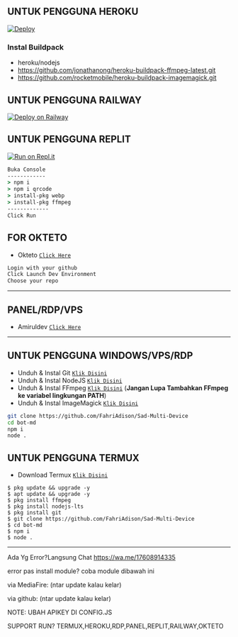 ## UNTUK PENGGUNA HEROKU

[![Deploy](https://www.herokucdn.com/deploy/button.svg)](https://heroku.com/deploy?template=https://github.com/Gojo-Bot/Sad-Multi-Device)

### Instal Buildpack
* heroku/nodejs
* https://github.com/jonathanong/heroku-buildpack-ffmpeg-latest.git
* https://github.com/rocketmobile/heroku-buildpack-imagemagick.git

## UNTUK PENGGUNA RAILWAY

[![Deploy on Railway](https://railway.app/button.svg)](https://railway.app/new/template?template=https%3A%2F%2Fgithub.com%2FFahri%2FSad-Multi-Device)

## UNTUK PENGGUNA REPLIT

[![Run on Repl.it](https://repl.it/badge/github/FadliDarmawan/haruno)](https://repl.it/github/FahriAdison/Sad-Multi-Device)
```cmd
Buka Console
------------
> npm i
> npm i qrcode
> install-pkg webp
> install-pkg ffmpeg
-------------
Click Run
```
## FOR OKTETO

* Okteto [`Click Here`](https://okteto.com)

```bash
Login with your github
Click Launch Dev Environment
Choose your repo
```


---------

## PANEL/RDP/VPS

* Amiruldev [`Click Here`](https://www.amiruldev.my.id)


---------


## UNTUK PENGGUNA WINDOWS/VPS/RDP

* Unduh & Instal Git [`Klik Disini`](https://git-scm.com/downloads)
* Unduh & Instal NodeJS [`Klik Disini`](https://nodejs.org/en/download)
* Unduh & Instal FFmpeg [`Klik Disini`](https://ffmpeg.org/download.html) (**Jangan Lupa Tambahkan FFmpeg ke variabel lingkungan PATH**)
* Unduh & Instal ImageMagick [`Klik Disini`](https://imagemagick.org/script/download.php)

```bash
git clone https://github.com/FahriAdison/Sad-Multi-Device
cd bot-md
npm i
node .
```

## UNTUK PENGGUNA TERMUX

* Download Termux [`Klik Disini`](https://github.com/termux/termux-app/releases/download/v0.118.0/termux-app_v0.118.0+github-debug_universal.apk)

```
$ pkg update && upgrade -y
$ apt update && upgrade -y
$ pkg install ffmpeg
$ pkg install nodejs-lts
$ pkg install git
$ git clone https://github.com/FahriAdison/Sad-Multi-Device
$ cd bot-md
$ npm i
$ node .
```

---------


Ada Yg Error?Langsung Chat
https://wa.me/17608914335

error pas install module?
coba module dibawah ini

via MediaFire:
(ntar update kalau kelar)

via github:
(ntar update kalau kelar)

NOTE: UBAH APIKEY DI CONFIG.JS

SUPPORT RUN?
TERMUX,HEROKU,RDP,PANEL,REPLIT,RAILWAY,OKTETO
